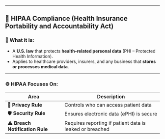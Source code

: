 
---

## 🔹 **HIPAA Compliance (Health Insurance Portability and Accountability Act)**

### 🧩 **What it is:**

- A **U.S. law** that protects **health-related personal data** (PHI – Protected Health Information).
- Applies to healthcare providers, insurers, and any business that **stores or processes medical data**.
    

---

### ⚙️ **HIPAA Focuses On:**

|Area|Description|
|---|---|
|🔐 **Privacy Rule**|Controls who can access patient data|
|🛡️ **Security Rule**|Ensures electronic data (ePHI) is secure|
|⚠️ **Breach Notification Rule**|Requires reporting if patient data is leaked or breached|